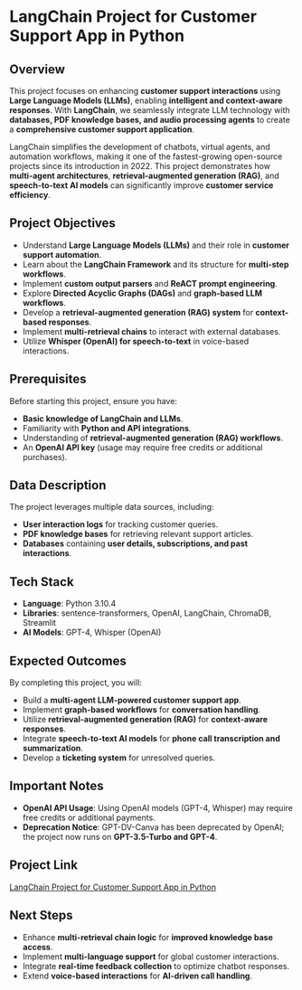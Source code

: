 # LangChain Project for Customer Support App in Python  

## Overview  

This project focuses on enhancing **customer support interactions** using **Large Language Models (LLMs)**, enabling **intelligent and context-aware responses**. With **LangChain**, we seamlessly integrate LLM technology with **databases, PDF knowledge bases, and audio processing agents** to create a **comprehensive customer support application**.  

LangChain simplifies the development of chatbots, virtual agents, and automation workflows, making it one of the fastest-growing open-source projects since its introduction in 2022. This project demonstrates how **multi-agent architectures**, **retrieval-augmented generation (RAG)**, and **speech-to-text AI models** can significantly improve **customer service efficiency**.  

## Project Objectives  

- Understand **Large Language Models (LLMs)** and their role in **customer support automation**.  
- Learn about the **LangChain Framework** and its structure for **multi-step workflows**.  
- Implement **custom output parsers** and **ReACT prompt engineering**.  
- Explore **Directed Acyclic Graphs (DAGs)** and **graph-based LLM workflows**.  
- Develop a **retrieval-augmented generation (RAG) system** for **context-based responses**.  
- Implement **multi-retrieval chains** to interact with external databases.  
- Utilize **Whisper (OpenAI) for speech-to-text** in voice-based interactions.  

## Prerequisites  

Before starting this project, ensure you have:  

- **Basic knowledge of LangChain and LLMs**.  
- Familiarity with **Python and API integrations**.  
- Understanding of **retrieval-augmented generation (RAG) workflows**.  
- An **OpenAI API key** (usage may require free credits or additional purchases).  

## Data Description  

The project leverages multiple data sources, including:  

- **User interaction logs** for tracking customer queries.  
- **PDF knowledge bases** for retrieving relevant support articles.  
- **Databases** containing **user details, subscriptions, and past interactions**.  

## Tech Stack  

- **Language**: Python 3.10.4  
- **Libraries**: sentence-transformers, OpenAI, LangChain, ChromaDB, Streamlit  
- **AI Models**: GPT-4, Whisper (OpenAI)  

## Expected Outcomes  

By completing this project, you will:  

- Build a **multi-agent LLM-powered customer support app**.  
- Implement **graph-based workflows** for **conversation handling**.  
- Utilize **retrieval-augmented generation (RAG)** for **context-aware responses**.  
- Integrate **speech-to-text AI models** for **phone call transcription and summarization**.  
- Develop a **ticketing system** for unresolved queries.  

## Important Notes  

- **OpenAI API Usage**: Using OpenAI models (GPT-4, Whisper) may require free credits or additional payments.  
- **Deprecation Notice**: GPT-DV-Canva has been deprecated by OpenAI; the project now runs on **GPT-3.5-Turbo and GPT-4**.  

## Project Link  

[LangChain Project for Customer Support App in Python](<https://www.projectpro.io/project-use-case/langchain-project-for-customer-support-app-in-python>)  

## Next Steps  

- Enhance **multi-retrieval chain logic** for **improved knowledge base access**.  
- Implement **multi-language support** for global customer interactions.  
- Integrate **real-time feedback collection** to optimize chatbot responses.  
- Extend **voice-based interactions** for **AI-driven call handling**.  
